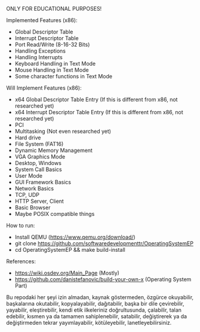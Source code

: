 ONLY FOR EDUCATIONAL PURPOSES!

Implemented Features (x86):
- Global Descriptor Table
- Interrupt Descriptor Table
- Port Read/Write (8-16-32 Bits)
- Handling Exceptions
- Handling Interrupts
- Keyboard Handling in Text Mode
- Mouse Handling in Text Mode
- Some character functions in Text Mode

Will Implement Features (x86):
- x64 Global Descriptor Table Entry (If this is different from x86, not researched yet)
- x64 Interrupt Descriptor Table Entry (If this is different from x86, not researched yet)
- PCI
- Multitasking (Not even researched yet)
- Hard drive
- File System (FAT16)
- Dynamic Memory Management
- VGA Graphics Mode
- Desktop, Windows
- System Call Basics
- User Mode
- GUI Framework Basics
- Network Basics
- TCP, UDP
- HTTP Server, Client
- Basic Browser
- Maybe POSIX compatible things

How to run:
- Install QEMU (https://www.qemu.org/download/)
- git clone https://github.com/softwaredevelopmenttr/OperatingSystemEP
- cd OperatingSystemEP && make build-install

References:
- https://wiki.osdev.org/Main_Page (Mostly)
- https://github.com/danistefanovic/build-your-own-x (Operating System Part)

Bu repodaki her şeyi izin almadan, kaynak göstermeden, özgürce okuyabilir, başkalarına okutabilir, kopyalayabilir, dağıtabilir, başka bir dile çevirebilir, yayabilir, eleştirebilir, kendi etik ilkeleriniz doğrultusunda, çalabilir, talan edebilir, kısmen ya da tamamen sahiplenebilir, satabilir, değiştirerek ya da değiştirmeden tekrar yayımlayabilir, kötüleyebilir, lanetleyebilirsiniz.